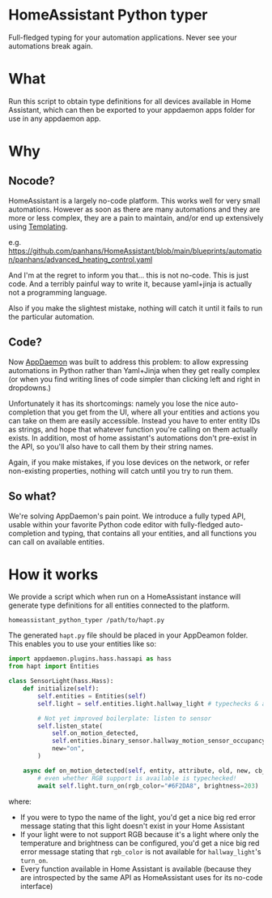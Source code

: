 # HomeAssistant Python typer

Full-fledged typing for your automation applications. Never see your automations break again.

# What

Run this script to obtain type definitions for all devices available in Home Assistant, which can then be exported to your appdaemon apps folder for use in any appdaemon app.

# Why

## Nocode?

HomeAssistant is a largely no-code platform. This works well for very small automations. However as soon as there are many automations and they are more or less complex, they are a pain to maintain, and/or end up extensively using [Templating](https://www.home-assistant.io/docs/configuration/templating/).

e.g. https://github.com/panhans/HomeAssistant/blob/main/blueprints/automation/panhans/advanced_heating_control.yaml

And I'm at the regret to inform you that... this is not no-code. This is just code. And a terribly painful way to write it, because yaml+jinja is actually not a programming language.

Also if you make the slightest mistake, nothing will catch it until it fails to run the particular automation.

## Code?

Now [AppDaemon](https://appdaemon.readthedocs.io/en/latest/) was built to address this problem: to allow expressing automations in Python rather than Yaml+Jinja when they get really complex (or when you find writing lines of code simpler than clicking left and right in dropdowns.)

Unfortunately it has its shortcomings: namely you lose the nice auto-completion that you get from the UI, where all your entities and actions you can take on them are easily accessible.
Instead you have to enter entity IDs as strings, and hope that whatever function you're calling on them actually exists. In addition, most of home assistant's automations don't pre-exist in the API, so you'll also have to call them by their string names.

Again, if you make mistakes, if you lose devices on the network, or refer non-existing properties, nothing will catch until you try to run them.

## So what?

We're solving AppDaemon's pain point. We introduce a fully typed API, usable within your favorite Python code editor with fully-fledged auto-completion and typing, that contains all your entities, and all functions you can call on available entities.

# How it works

We provide a script which when run on a HomeAssistant instance will generate type definitions for all entities connected to the platform.
```console
homeassistant_python_typer /path/to/hapt.py
```

The generated `hapt.py` file should be placed in your AppDeamon folder. This enables you to use your entities like so:

```python
import appdaemon.plugins.hass.hassapi as hass
from hapt import Entities

class SensorLight(hass.Hass):
    def initialize(self):
        self.entities = Entities(self)
        self.light = self.entities.light.hallway_light # typechecks & autocompletes

        # Not yet improved boilerplate: listen to sensor
        self.listen_state(
            self.on_motion_detected,
            self.entities.binary_sensor.hallway_motion_sensor_occupancy.entity_id,
            new="on",
        )

    async def on_motion_detected(self, entity, attribute, old, new, cb_args):
        # even whether RGB support is available is typechecked!
        await self.light.turn_on(rgb_color="#6F2DA8", brightness=203) 
```

where:
- If you were to typo the name of the light, you'd get a nice big red error message stating that this light doesn't exist in your Home Assistant
- If your light were to not support RGB because it's a light where only the temperature and brightness can be configured, you'd get a nice big red error message stating that `rgb_color` is not available for `hallway_light`'s `turn_on`.
- Every function available in Home Assistant is available (because they are introspected by the same API as HomeAssistant uses for its no-code interface)

